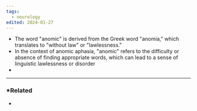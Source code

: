 ```yaml
---
tags:
  - neurology
edited: 2024-01-27
---
```

- The word "anomic" is derived from the Greek word "anomia," which translates to "without law" or "lawlessness." 
- In the context of anomic aphasia, "anomic" refers to the difficulty or absence of finding appropriate words, which can lead to a sense of linguistic lawlessness or disorder 
- 

---
### *Related
- 